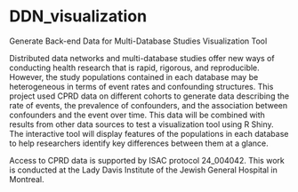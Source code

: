 # DDN_visualization
Generate Back-end Data for Multi-Database Studies Visualization Tool

Distributed data networks and multi-database studies offer new ways of conducting health research that is rapid, rigorous, and reproducible. However, the study populations contained in each database may be heterogeneous in terms of event rates and confounding structures. This project used CPRD data on different cohorts to generate data describing the rate of events, the prevalence of confounders, and the association between confounders and the event over time. This data will be combined with results from other data sources to test a visualization tool using R Shiny. The interactive tool will display features of the populations in each database to help researchers identify key differences between them at a glance.

Access to CPRD data is supported by ISAC protocol 24_004042. This work is conducted at the Lady Davis Institute of the Jewish General Hospital in Montreal.
